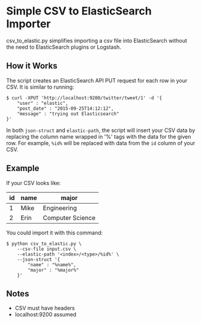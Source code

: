 # Simple CSV to ElasticSearch Importer

csv_to_elastic.py simplifies importing a csv file into ElasticSearch without the need to ElasticSearch plugins or Logstash.

## How it Works

The script creates an ElasticSearch API PUT request for 
each row in your CSV. It is similar to running:

    $ curl -XPUT 'http://localhost:9200/twitter/tweet/1' -d '{
        "user" : "elastic",
        "post_date" : "2015-09-25T14:12:12",
        "message" : "trying out Elasticsearch"
    }'

In both `json-struct` and `elastic-path`, the script will
insert your CSV data by replacing the column name wrapped in '%'
tags with the data for the given row. For example, `%id%` will be 
replaced with data from the `id` column of your CSV.

## Example

If your CSV looks like:

|  id  |  name  |      major       |
|------|--------|------------------|
|   1  |  Mike  |   Engineering    |
|   2  |  Erin  | Computer Science |

You could import it with this command:

    $ python csv_to_elastic.py \
        --csv-file input.csv \
        --elastic-path '<index>/<type>/%id%' \
        --json-struct '{
            "name" : "%name%",
            "major" : "%major%"
        }'

## Notes
- CSV must have headers
- localhost:9200 assumed

